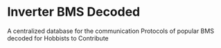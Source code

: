 # Inverter BMS Decoded
 A centralized database for the communication Protocols of popular BMS decoded for Hobbists to Contribute
